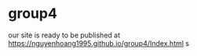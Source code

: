 # group4

 our site is ready to be published at https://nguyenhoang1995.github.io/group4/Index.html
s